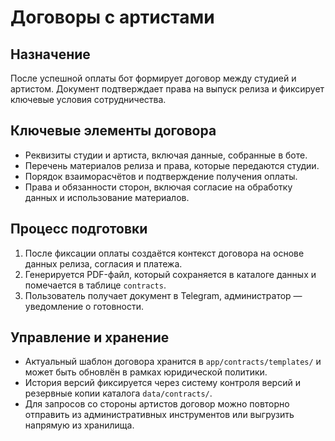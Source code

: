# Договоры с артистами

## Назначение

После успешной оплаты бот формирует договор между студией и артистом. Документ подтверждает права на выпуск релиза и фиксирует ключевые условия сотрудничества.

## Ключевые элементы договора

- Реквизиты студии и артиста, включая данные, собранные в боте.
- Перечень материалов релиза и права, которые передаются студии.
- Порядок взаиморасчётов и подтверждение получения оплаты.
- Права и обязанности сторон, включая согласие на обработку данных и использование материалов.

## Процесс подготовки

1. После фиксации оплаты создаётся контекст договора на основе данных релиза, согласия и платежа.
2. Генерируется PDF-файл, который сохраняется в каталоге данных и помечается в таблице `contracts`.
3. Пользователь получает документ в Telegram, администратор — уведомление о готовности.

## Управление и хранение

- Актуальный шаблон договора хранится в `app/contracts/templates/` и может быть обновлён в рамках юридической политики.
- История версий фиксируется через систему контроля версий и резервные копии каталога `data/contracts/`.
- Для запросов со стороны артистов договор можно повторно отправить из административных инструментов или выгрузить напрямую из хранилища.

